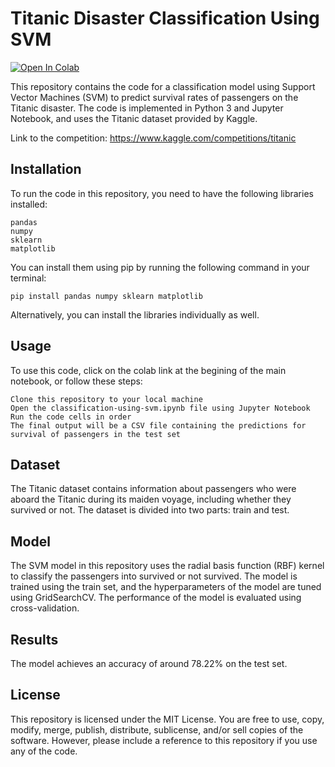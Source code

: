 # Titanic Disaster Classification Using SVM

<a href="https://colab.research.google.com/github/shahin1009/Titanic-Disaster-competition/blob/master/classification-using-svm.ipynb" target="_parent"><img src="https://colab.research.google.com/assets/colab-badge.svg" alt="Open In Colab"/></a>

This repository contains the code for a classification model using Support Vector Machines (SVM) to predict survival rates of passengers on the Titanic disaster. The code is implemented in Python 3 and Jupyter Notebook, and uses the Titanic dataset provided by Kaggle.

Link to the competition:
https://www.kaggle.com/competitions/titanic


## Installation

To run the code in this repository, you need to have the following libraries installed:

    pandas
    numpy
    sklearn
    matplotlib

You can install them using pip by running the following command in your terminal:

    pip install pandas numpy sklearn matplotlib

Alternatively, you can install the libraries individually as well.

## Usage

To use this code, click on the colab link at the begining of the main notebook, or follow these steps:

    Clone this repository to your local machine
    Open the classification-using-svm.ipynb file using Jupyter Notebook
    Run the code cells in order
    The final output will be a CSV file containing the predictions for survival of passengers in the test set

## Dataset

The Titanic dataset contains information about passengers who were aboard the Titanic during its maiden voyage, including whether they survived or not. The dataset is divided into two parts: train and test.

## Model

The SVM model in this repository uses the radial basis function (RBF) kernel to classify the passengers into survived or not survived. The model is trained using the train set, and the hyperparameters of the model are tuned using GridSearchCV. The performance of the model is evaluated using cross-validation.

## Results

The model achieves an accuracy of around 78.22% on the test set.

## License

This repository is licensed under the MIT License. You are free to use, copy, modify, merge, publish, distribute, sublicense, and/or sell copies of the software. However, please include a reference to this repository if you use any of the code.
